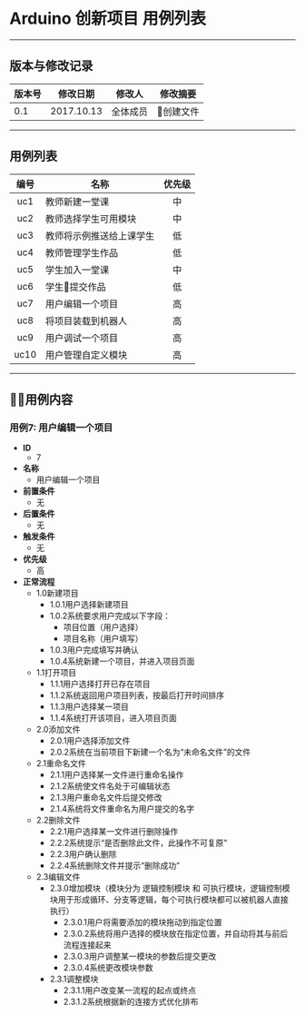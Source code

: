 # Arduino 创新项目 用例列表

---

## 版本与修改记录
|版本号|修改日期|修改人|修改摘要
|---|---|---|---|
0.1|2017.10.13|全体成员|创建文件
---

## 用例列表
|编号|名称|优先级|
|:---:|---|:---:|
|uc1| 教师新建一堂课|中
| uc2| 教师选择学生可用模块|中
| uc3| 教师将示例推送给上课学生|低
| uc4| 教师管理学生作品|低
| uc5| 学生加入一堂课|中
|uc6 |学生提交作品|低
| uc7| 用户编辑一个项目|高
| uc8| 将项目装载到机器人|高
| uc9| 用户调试一个项目|高
| uc10| 用户管理自定义模块|高

---

## 用例内容

### 用例7: 用户编辑一个项目
- **ID**
    - 7
- **名称**
    - 用户编辑一个项目
- **前置条件**
    - 无
- **后置条件**
    - 无
- **触发条件**
    - 无
- **优先级**
    - 高
- **正常流程**
    - 1.0新建项目
        - 1.0.1用户选择新建项目
        - 1.0.2系统要求用户完成以下字段：
            - 项目位置（用户选择）
            - 项目名称（用户填写）
        - 1.0.3用户完成填写并确认
        - 1.0.4系统新建一个项目，并进入项目页面
    - 1.1打开项目
        - 1.1.1用户选择打开已存在项目
        - 1.1.2系统返回用户项目列表，按最后打开时间排序
        - 1.1.3用户选择某一项目
        - 1.1.4系统打开该项目，进入项目页面
    - 2.0添加文件
        - 2.0.1用户选择添加文件
        - 2.0.2系统在当前项目下新建一个名为“未命名文件”的文件
    - 2.1重命名文件
        - 2.1.1用户选择某一文件进行重命名操作
        - 2.1.2系统使文件名处于可编辑状态
        - 2.1.3用户重命名文件后提交修改
        - 2.1.4系统将文件重命名为用户提交的名字
    - 2.2删除文件
        - 2.2.1用户选择某一文件进行删除操作
        - 2.2.2系统提示“是否删除此文件，此操作不可复原”
        - 2.2.3用户确认删除
        - 2.2.4系统删除文件并提示“删除成功”
    - 2.3编辑文件
        - 2.3.0增加模块（模块分为 逻辑控制模块 和 可执行模块，逻辑控制模块用于形成循环、分支等逻辑，每个可执行模块都可以被机器人直接执行）
            - 2.3.0.1用户将需要添加的模块拖动到指定位置
            - 2.3.0.2系统将用户选择的模块放在指定位置，并自动将其与前后流程连接起来
            - 2.3.0.3用户调整某一模块的参数后提交更改
            - 2.3.0.4系统更改模块参数
        - 2.3.1调整模块
            - 2.3.1.1用户改变某一流程的起点或终点
            - 2.3.1.2系统根据新的连接方式优化排布








